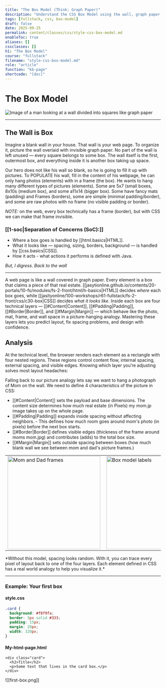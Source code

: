 ```yaml
---
title: "The Box Model (Think: Graph Paper)"
description: "Understand the CSS Box Model using the wall, graph paper, and photo-frame analogy. Learn how content, padding, border, and margin work together to shape every element on a web page."
tags: [fullstack, css, box-model]
draft: false
date: 2025-09-25
permalink: content/classes/css/style-css-box-model.md
enableToc: true
aliases: []
cssclasses: []
h1: "The Box Model"
course: "fullstack"
filename: "style-css-box-model.md"
role: "article"
function: "kb-page"
shortcode: "[doc]"
---
```


# The Box Model
![Image of a man looking at a wall divided into squares like graph paper](wall-1.png)

---
## The Wall is Box
Imagine a blank wall in your house. That wall is your web page. To organize it, picture the wall overlaid with invisible graph paper. No part of the wall is left unused — every square belongs to some box. The wall itself is the first, outermost box, and everything inside it is another box taking up space.  

Our hero does not like his wall so blank, so he is going to fill it up with pictures.  To POPULATE his wall, fill in the content of his webpage, he can only hang photos (elements) with in a frame (the box).  He wants to hang many different types of pictures (elements). Some are 5x7 (small boxes, 8x10s (medium box), and some a11x14 (bigger box). Some have fancy mats (padding) and Frames (borders), some are simple (minimal padding/border), and some are raw photos with no frame (no visible padding or border). 

*NOTE:* on the web, every box technically has a frame (border), but with CSS we can make that frame invisible. 

### [[1-soc|Separation of Concerns (SoC):]]

- Where a box goes is handled by [[html.basics|HTML]]. 
- What it looks like — spacing, sizing, borders, background — is handled by [[css.basics|CSS]].
- How it acts - what actions it performs is defined with Java.

*But, I digress. Back to the wall*

---
A web page is like a wall covered in graph paper. Every element is a box that claims a piece of that real estate. [[jasytionline.github.io/contents/20-portals/10-fs/modules/fs-2-front/html/h-basics|HTML]] decides *where* each box goes, while [[jasityonline/100-workshops/r61-fullstack/fs-2-front/css/c30-box|CSS]] decides *what it looks like*. Inside each box are four technical layers — [[#Content|Content]], [[#Padding|Padding]], [[#Border|Border]], and [[#Margin|Margin]] — which behave like the photo, mat, frame, and wall space in a picture-hanging analogy. Mastering these layers lets you predict layout, fix spacing problems, and design with confidence.
## Analysis
At the technical level, the browser renders each element as a rectangle with four nested regions. These regions control content flow, internal spacing, external spacing, and visible edges. Knowing which layer you’re adjusting solves most layout headaches:

Falling back to our picture analogy lets say we want to hang a photograph of Mom on the wall.
We need to define 4 characteristics of the picture in CSS:
- [[#Content|Content]] sets the payload and base dimensions.  The content size determines how much real estate (in  Pixels)  my mom.jp image takes up on the whole page.
- [[#Padding|Padding]] expands inside spacing without affecting neighbors.  - This defines how much room goes around mom's photo (in pixels) before the next box starts.
- [[#Border|Border]] defines visible edges (thickness of the frame around moms mom.jpg) and contributes (adds) to the total box size.  
- [[#Margin|Margin]] sets outside spacing between boxes (how much blank wall we see between mom and  dad's picture frames.)  
<table style="border-collapse: collapse; border: none;">
  <tr>
    <td style="border: none; padding-right:10px;">
      <img src="wall-2.png" alt="Mom and Dad frames" width="300"/>
    </td>
    <td style="border: none; padding-left:10px;">
      <img src="wall-3.png" alt="Box model labels" width="300"/>
    </td>
  </tr>
</table>*Without this model, spacing looks random. With it, you can trace every pixel of layout back to one of the four layers. Each element defined in CSS has a real world analogy to help you visualize it.*

---
### Example: Your first box

#### style.css
```css
.card {
  background: #f8f9fa;
  border: 5px solid #333;
  padding: 15px;
  margin: 20px;
  width: 320px;
}
```
#### My-html-page.html
```
<div class="card">
  <h2>Title</h2>
  <p>Some text that lives in the card box.</p>
</div>

```

![[first-box.png]]
